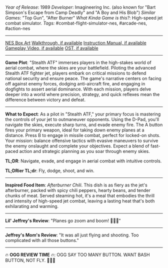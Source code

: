 *Year of Release*: 1989
*Developer*: Imagineering Inc. (also known for "Bart Simpson's Escape from Camp Deadly" and "A Boy and His Blob")
*Similar Games*: "Top Gun", "After Burner"
*What Kinda Game is this?*: High-speed jet combat simulator.
*Tags:* #combat-flight-simulator-nes, #arcade-nes, #action-nes

---
[NES Box Art](https://www.google.com/search?tbm=isch&q=NES+Box+Art+Stealth+ATF) 
[Walkthrough, if available](https://www.google.com/search?q=Walkthrough+Steam+Stealth+ATF)
[Instruction Manual, if available](https://www.google.com/search?q=NES+Instruction+Manual+Stealth+ATF)
[Gameplay Video, if available](https://www.youtube.com/results?search_query=gameplay+NES+Stealth+ATF) 
[OST, if available](https://www.youtube.com/results?search_query=gameplay+NES+Stealth+ATF+OST)

- - -
**Game Plot**: "Stealth ATF" immerses players in the high-stakes world of aerial combat, where the skies are your battlefield. Piloting the advanced Stealth ATF fighter jet, players embark on critical missions to defend national security and ensure peace. The game's narrative centers on facing off against enemy forces, dodging anti-aircraft fire, and engaging in dogfights to assert aerial dominance. With each mission, players delve deeper into a world where precision, strategy, and quick reflexes mean the difference between victory and defeat.

- - -
**What to Expect**: As a pilot in "Stealth ATF," your primary focus is mastering the controls of your jet to outmaneuver opponents. Using the D-Pad, you'll navigate the skies, execute sharp turns, and evade enemy fire. The A button fires your primary weapon, ideal for taking down enemy planes at a distance. Press B to engage in missile combat, perfect for locked-on shots. Your mission: balance offensive tactics with evasive maneuvers to survive the enemy onslaught and complete your objectives. Expect a blend of fast-paced action and strategic planning as you soar through enemy skies.

**TL;DR**: Navigate, evade, and engage in aerial combat with intuitive controls.

**TL;DRier TL;dr**: Fly, dodge, shoot, and win.

---
**Inspired Food Item**: *Afterburner Chili*. This dish is as fiery as the jet's afterburner, packed with spicy chili peppers, hearty beans, and tender chunks of meat. Served steaming hot, it's a meal that embodies the thrill and intensity of high-speed jet combat, leaving a lasting heat that's both exhilarating and warming.

---
**Lil' Jeffrey's Review**: "Planes go zoom and boom! 🚀🔥😎"

---
**Jeffrey's Mom's Review**: "It was all just flying and shooting. Too complicated with all those buttons."

---
🔥 **OGG REVIEW TIME** 🔥: OGG SAY TOO MANY BUTTON. WANT BASH BUTTON, NOT FLY. 🚀😠🔥